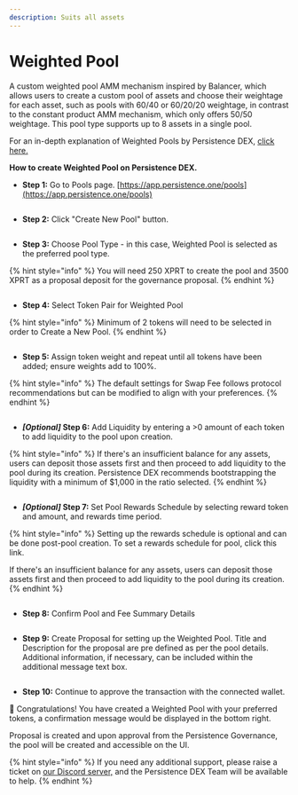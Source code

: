 ```yaml
---
description: Suits all assets
---
```


# Weighted Pool

A custom weighted pool AMM mechanism inspired by Balancer, which allows users to create a custom pool of assets and choose their weightage for each asset, such as pools with 60/40 or 60/20/20 weightage, in contrast to the constant product AMM mechanism, which only offers 50/50 weightage. This pool type supports up to 8 assets in a single pool.

For an in-depth explanation of Weighted Pools by Persistence DEX, [click here.](https://app.gitbook.com/o/hVvJKSHKLqEyI1jNR7p9/s/msiEudvUiaeJSMheQiRX/~/changes/189/persistence-dex/pools)

**How to create Weighted Pool on Persistence DEX.**

* **Step 1:** Go to Pools page. [https://app.persistence.one/pools](https://app.persistence.one/pools)

<figure><img src="https://docs.dexter.zone/~gitbook/image?url=https%3A%2F%2F2753824657-files.gitbook.io%2F%7E%2Ffiles%2Fv0%2Fb%2Fgitbook-x-prod.appspot.com%2Fo%2Fspaces%252F9LsBCKFqnrfW4Kl6Y0k0%252Fuploads%252FzCES32sKx14bZe9sA9tm%252Fimage.png%3Falt%3Dmedia%26token%3Dad457d59-43a9-47f9-8371-1252ea30f002&#x26;width=768&#x26;dpr=4&#x26;quality=100&#x26;sign=fe1129a3132c3b30ebcfbb1e665a0fae53d5a5db10f59c25fc742b567ba5d34a" alt=""><figcaption></figcaption></figure>

* **Step 2:** Click "Create New Pool" button.

<figure><img src="https://docs.dexter.zone/~gitbook/image?url=https%3A%2F%2F2753824657-files.gitbook.io%2F%7E%2Ffiles%2Fv0%2Fb%2Fgitbook-x-prod.appspot.com%2Fo%2Fspaces%252F9LsBCKFqnrfW4Kl6Y0k0%252Fuploads%252FaJ7v1MoWoavlQpWGehog%252Fimage.png%3Falt%3Dmedia%26token%3D5ad91685-5ed7-4957-8ea1-88290af5d0e0&#x26;width=768&#x26;dpr=4&#x26;quality=100&#x26;sign=19a45d782e4db3f20d5e8aef1cb13dadd5d486887158c77faa7400bab1d49c17" alt=""><figcaption></figcaption></figure>

* **Step 3:** Choose Pool Type - in this case, Weighted Pool is selected as the preferred pool type.

{% hint style="info" %}
You will need 250 XPRT to create the pool and 3500 XPRT as a proposal deposit for the governance proposal.
{% endhint %}

<figure><img src="https://docs.dexter.zone/~gitbook/image?url=https%3A%2F%2F2753824657-files.gitbook.io%2F%7E%2Ffiles%2Fv0%2Fb%2Fgitbook-x-prod.appspot.com%2Fo%2Fspaces%252F9LsBCKFqnrfW4Kl6Y0k0%252Fuploads%252FxaeRhwDk8J13jOp2yAjk%252Fimage.png%3Falt%3Dmedia%26token%3D09fa8a5b-8bd9-47ce-bc0f-844dea56c355&#x26;width=768&#x26;dpr=4&#x26;quality=100&#x26;sign=5d85f81c110070727343d9fbc2cc1c24822df7fa56c5bbf72749df2b2f30fea3" alt=""><figcaption></figcaption></figure>

* **Step 4:** Select Token Pair for Weighted Pool

{% hint style="info" %}
Minimum of 2 tokens will need to be selected in order to Create a New Pool.
{% endhint %}

<figure><img src="https://docs.dexter.zone/~gitbook/image?url=https%3A%2F%2F2753824657-files.gitbook.io%2F%7E%2Ffiles%2Fv0%2Fb%2Fgitbook-x-prod.appspot.com%2Fo%2Fspaces%252F9LsBCKFqnrfW4Kl6Y0k0%252Fuploads%252F3CyireHdzEXeZF0Tefiq%252FScreenshot%25202023-12-20%2520at%252012.45.41%25E2%2580%25AFPM.png%3Falt%3Dmedia%26token%3Daa9417c2-7ce0-400c-b0e6-8390ef8477d6&#x26;width=768&#x26;dpr=4&#x26;quality=100&#x26;sign=1d6df1c720d28c664a2a453b325ecf6949738289bf7452e13a5e2af15e58f790" alt=""><figcaption></figcaption></figure>

* **Step 5:** Assign token weight and repeat until all tokens have been added; ensure weights add to 100%.

{% hint style="info" %}
The default settings for Swap Fee follows protocol recommendations but can be modified to align with your preferences.
{% endhint %}

<figure><img src="https://docs.dexter.zone/~gitbook/image?url=https%3A%2F%2F2753824657-files.gitbook.io%2F%7E%2Ffiles%2Fv0%2Fb%2Fgitbook-x-prod.appspot.com%2Fo%2Fspaces%252F9LsBCKFqnrfW4Kl6Y0k0%252Fuploads%252FX8BuIsohPYZ03Q6Xhrz9%252FScreenshot%25202023-12-20%2520at%252012.49.38%25E2%2580%25AFPM.png%3Falt%3Dmedia%26token%3D33248432-9c53-4f62-880e-5eea36b428db&#x26;width=768&#x26;dpr=4&#x26;quality=100&#x26;sign=369df58d4d6761705b3a3b1a71d510497498afe769bb2b22e703a7e19f2ea6d0" alt=""><figcaption></figcaption></figure>

* _**\[Optional]**_**&#x20;Step 6:** Add Liquidity by entering a >0 amount of each token to add liquidity to the pool upon creation.

{% hint style="info" %}
If there's an insufficient balance for any assets, users can deposit those assets first and then proceed to add liquidity to the pool during its creation. Persistence DEX recommends bootstrapping the liquidity with a minimum of $1,000 in the ratio selected.
{% endhint %}

<figure><img src="https://docs.dexter.zone/~gitbook/image?url=https%3A%2F%2F2753824657-files.gitbook.io%2F%7E%2Ffiles%2Fv0%2Fb%2Fgitbook-x-prod.appspot.com%2Fo%2Fspaces%252F9LsBCKFqnrfW4Kl6Y0k0%252Fuploads%252Fyybjl4aieHiq5vCFwyl8%252FScreenshot%25202023-12-20%2520at%252012.52.01%25E2%2580%25AFPM.png%3Falt%3Dmedia%26token%3Dd8b02959-c31c-4f51-85c7-0c07a7771d09&#x26;width=768&#x26;dpr=4&#x26;quality=100&#x26;sign=f8c7c96f5d4e244b22aab171ecf51c1b14ecb0b8beb24250c71c14499a7abc9c" alt=""><figcaption></figcaption></figure>

* _**\[Optional]**_**&#x20;Step 7:** Set Pool Rewards Schedule by selecting reward token and amount, and rewards time period.

{% hint style="info" %}
Setting up the rewards schedule is optional and can be done post-pool creation. To set a rewards schedule for pool, click this link.

If there's an insufficient balance for any assets, users can deposit those assets first and then proceed to add liquidity to the pool during its creation.
{% endhint %}

<figure><img src="https://docs.dexter.zone/~gitbook/image?url=https%3A%2F%2F2753824657-files.gitbook.io%2F%7E%2Ffiles%2Fv0%2Fb%2Fgitbook-x-prod.appspot.com%2Fo%2Fspaces%252F9LsBCKFqnrfW4Kl6Y0k0%252Fuploads%252FsWuocdRxKK6DHKPBCeDJ%252FScreenshot%25202023-12-20%2520at%252012.53.55%25E2%2580%25AFPM.png%3Falt%3Dmedia%26token%3D10051c4b-d8d7-4c20-9099-2ec6e47c2c56&#x26;width=768&#x26;dpr=4&#x26;quality=100&#x26;sign=8c4c0e10be588c68797661579f5f7a37e81f733b0b3aabf767b1ef949abf81da" alt=""><figcaption></figcaption></figure>

* **Step 8:** Confirm Pool and Fee Summary Details

<figure><img src="https://docs.dexter.zone/~gitbook/image?url=https%3A%2F%2F2753824657-files.gitbook.io%2F%7E%2Ffiles%2Fv0%2Fb%2Fgitbook-x-prod.appspot.com%2Fo%2Fspaces%252F9LsBCKFqnrfW4Kl6Y0k0%252Fuploads%252FsISQJGBxN8UAz8T9lgGw%252FScreenshot%25202023-12-20%2520at%252012.54.45%25E2%2580%25AFPM.png%3Falt%3Dmedia%26token%3Df11ddcc4-3945-4e6a-a52b-afe02ffe13b1&#x26;width=768&#x26;dpr=4&#x26;quality=100&#x26;sign=1fa9d7ce5aabbaebdd0848acf8e19d4bdbe64e08832f008a28961c337b69e7cf" alt=""><figcaption></figcaption></figure>

* **Step 9:** Create Proposal for setting up the Weighted Pool. Title and Description for the proposal are pre defined as per the pool details. Additional information, if necessary, can be included within the additional message text box.

<figure><img src="https://docs.dexter.zone/~gitbook/image?url=https%3A%2F%2F2753824657-files.gitbook.io%2F%7E%2Ffiles%2Fv0%2Fb%2Fgitbook-x-prod.appspot.com%2Fo%2Fspaces%252F9LsBCKFqnrfW4Kl6Y0k0%252Fuploads%252Fu76n9dKYSrYb4Zz2Fyfo%252FScreenshot%25202023-12-20%2520at%252012.56.04%25E2%2580%25AFPM.png%3Falt%3Dmedia%26token%3D24e0d134-fd6a-4db0-b5b1-425610134816&#x26;width=768&#x26;dpr=4&#x26;quality=100&#x26;sign=9341e121af30bb2f403a97fd22a17c9e6143686af6898b88711588a96615c408" alt=""><figcaption></figcaption></figure>

* **Step 10:** Continue to approve the transaction with the connected wallet.

🥳 Congratulations! You have created a Weighted Pool with your preferred tokens, a confirmation message would be displayed in the bottom right.

Proposal is created and upon approval from the Persistence Governance, the pool will be created and accessible on the UI.

{% hint style="info" %}
If you need any additional support, please raise a ticket on [our Discord server,](https://discord.persistence.one) and the Persistence DEX Team will be available to help.
{% endhint %}
